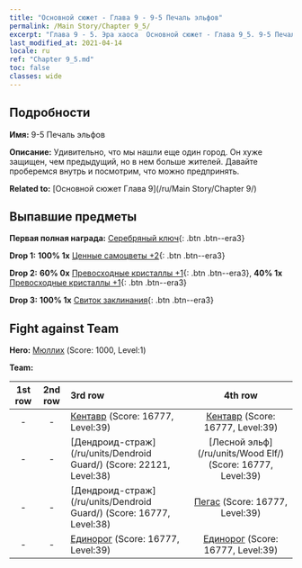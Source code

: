 ```yaml
---
title: "Основной сюжет - Глава 9 - 9-5 Печаль эльфов"
permalink: /Main Story/Chapter 9_5/
excerpt: "Глава 9 - 5. Эра хаоса  Основной сюжет - Глава 9_5. 9-5 Печаль эльфов"
last_modified_at: 2021-04-14
locale: ru
ref: "Chapter 9_5.md"
toc: false
classes: wide
---
```


## Подробности

 **Имя:** 9-5 Печаль эльфов

 **Описание:** Удивительно, что мы нашли еще один город. Он хуже защищен, чем предыдущий, но в нем больше жителей. Давайте проберемся внутрь и посмотрим, что можно предпринять.

 **Related to:** [Основной сюжет Глава 9](/ru/Main Story/Chapter 9/)

## Выпавшие предметы

 **Первая полная награда:** [Серебряный ключ](/ru/Items/con_693/){: .btn .btn--era3}

 **Drop 1:** **100% 1x** [Ценные самоцветы +2](/ru/Items/mat_30/){: .btn .btn--era3}

 **Drop 2:** **60% 0x** [Превосходные кристаллы +1](/ru/Items/mat_24/){: .btn .btn--era3}, **40% 1x** [Превосходные кристаллы +1](/ru/Items/mat_24/){: .btn .btn--era3}

 **Drop 3:** **100% 1x** [Свиток заклинания](/ru/Items/con_694/){: .btn .btn--era3}


## Fight against Team
 **Hero:** [Мюллих](/ru/heroes/Mullich/) (Score: 1000, Level:1)

 **Team:**


  | 1st row | 2nd row | 3rd row | 4th row |
  |:----:|:----:|:----|:----:|
  | - | - | [Кентавр](/ru/units/Centaur/) (Score: 16777, Level:39)  | [Кентавр](/ru/units/Centaur/) (Score: 16777, Level:39)  |
  | - | - | [Дендроид-страж](/ru/units/Dendroid Guard/) (Score: 22121, Level:38)  | [Лесной эльф](/ru/units/Wood Elf/) (Score: 16777, Level:39)  |
  | - | - | [Дендроид-страж](/ru/units/Dendroid Guard/) (Score: 16777, Level:38)  | [Пегас](/ru/units/Pegasus/) (Score: 16777, Level:39)  |
  | - | - | [Единорог](/ru/units/Unicorn/) (Score: 16777, Level:39)  | [Единорог](/ru/units/Unicorn/) (Score: 16777, Level:39)  |


